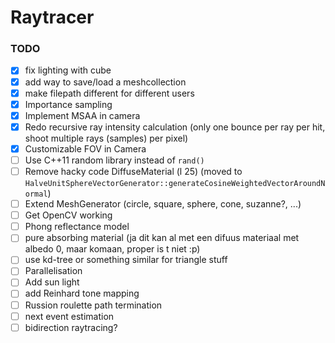 # Raytracer

### TODO

- [x] fix lighting with cube
- [x] add way to save/load a meshcollection
- [x] make filepath different for different users
- [x] Importance sampling
- [x] Implement MSAA in camera
- [x] Redo recursive ray intensity calculation (only one bounce per ray per hit, shoot multiple rays (samples) per pixel)
- [x] Customizable FOV in Camera
- [ ] Use C++11 random library instead of `rand()`
- [ ] Remove hacky code DiffuseMaterial (l 25) (moved to `HalveUnitSphereVectorGenerator::generateCosineWeightedVectorAroundNormal`)
- [ ] Extend MeshGenerator (circle, square, sphere, cone, suzanne?, ...)
- [ ] Get OpenCV working
- [ ] Phong reflectance model
- [ ] pure absorbing material (ja dit kan al met een difuus materiaal met albedo 0, maar komaan, proper is t niet :p)
- [ ] use kd-tree or something similar for triangle stuff
- [ ] Parallelisation
- [ ] Add sun light
- [ ] add Reinhard tone mapping
- [ ] Russion roulette path termination
- [ ] next event estimation
- [ ] bidirection raytracing?
